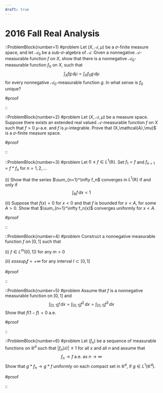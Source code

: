 ```yaml
---
draft: true
---
```


# 2016 Fall Real Analysis

::ProblemBlock{number=1}
#problem
Let $(X,\mathcal{A},\mu)$ be a $\sigma$-finite measure space, and let $\mathcal{A}_0$ be a sub-$\sigma$-algebra of $\mathcal{A}$. Given a nonnegative $\mathcal{A}$-measurable function $f$ on $X$, show that there is a nonnegative $\mathcal{A}_0$-measurable function $f_0$ on $X$, such that 
$$
\int_X fg\, d\mu = \int_X f_0g\, d\mu
$$
for every nonnegative $\mathcal{A}_0$-measurable function $g$. In what sense is $f_0$ unique?

#proof

::

::ProblemBlock{number=2}
#problem
Let $(X,\mathcal{A},\mu)$ be a measure space. Suppose there exists an extended real valued $\mathcal{A}$-measurable function $f$ on $X$ such that $f>0$ $\mu$-a.e. and $f$ is $\mu$-integrable. Prove that (X,\mathcal{A},\mu)$ is a $\sigma$-finite measure space.

#proof

::

::ProblemBlock{number=3}
#problem
Let $0\leq f\in L^1(\mathbb{R})$. Set $f_1=f$ and $f_{n+1}=f*f_n$ for $n=1,2,\ldots$

(i) Show that the series $\sum_{n=1}^\infty f_n$ converges in $L^1(\mathbb{R})$ if and only if
$$
\int_\mathbb{R} f\, dx < 1
$$

(ii) Suppose that $f(x)=0$ for $x<0$ and that $f$ is bounded for $x<A$, for some $A>0$. Show that $\sum_{n=1}^\infty f_n(x)$ converges uniformly for $x<A$.

#proof

::

::ProblemBlock{number=4}
#problem
Construct a nonnegative measurable function $f$ on $[0,1]$ such that

(i) $f\in L^m([0,1])$ for any $m>0$

(ii) $esssup_I f = +\infty$ for any interval $I\subset [0,1]$

#proof

::

::ProblemBlock{number=5}
#problem
Assume that $f$ is a nonnegative measurable function on $[0,1]$ and
$$
\int_{[0,1]} f\, dx = \int_{[0,1]} f^2\, dx = \int_{[0,1]} f^3\, dx
$$
Show that $f(1-f)=0$ a.e.

#proof

::

::ProblemBlock{number=6}
#problem
Let $(f_n)$ be a sequence of measurable functions on $\mathbb{R}^d$ such that $|f_n(x)|\leq 1$ for all $x$ and all $n$ and assume that
$$
f_n\to f \text{ a.e. as }n\to\infty
$$
Show that $g*f_n\to g*f$ uniformly on each compact set in $\mathbb{R}^d$, if $g\in L^1(\mathbb{R}^d)$.

#proof

::